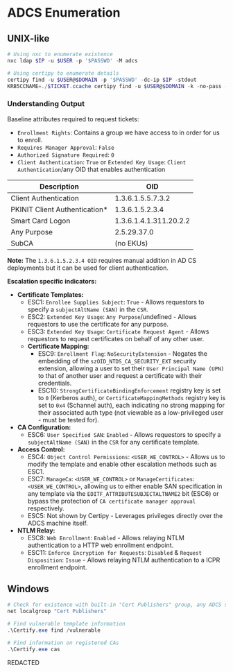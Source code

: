 # ADCS Enumeration

## UNIX-like

```powershell
# Using nxc to enumerate existence
nxc ldap $IP -u $USER -p '$PASSWD' -M adcs

# Using certipy to enumerate details
certipy find -u $USER@$DOMAIN -p '$PASSWD' -dc-ip $IP -stdout
KRB5CCNAME=./$TICKET.ccache certipy find -u $USER@$DOMAIN -k -no-pass -target $FQDN -stdout
```

### Understanding Output

Baseline attributes required to request tickets:

- `Enrollment Rights`: Contains a group we have access to in order for us to enroll.
- `Requires Manager Approval`: `False`
- `Authorized Signature Required`: `0`
- `Client Authentication`: `True` or `Extended Key Usage`: `Client Authentication`/any OID that enables authentication

|Description|OID|
|---|---|
|Client Authentication|1.3.6.1.5.5.7.3.2|
|PKINIT Client Authentication*|1.3.6.1.5.2.3.4|
|Smart Card Logon|1.3.6.1.4.1.311.20.2.2|
|Any Purpose|2.5.29.37.0|
|SubCA|(no EKUs)|

**Note:** The `1.3.6.1.5.2.3.4 OID` requires manual addition in AD CS deployments but it can be used for client authentication.

**Escalation specific indicators:**

- **Certificate Templates:**
	- ESC1: `Enrollee Supplies Subject`: `True` - Allows requestors to specify a `subjectAltName (SAN)` in the `CSR`.
	- ESC2: `Extended Key Usage`: `Any Purpose`/undefined - Allows requestors to use the certificate for any purpose.
	- ESC3: `Extended Key Usage`: `Certificate Request Agent` - Allows requestors to request certificates on behalf of any other user.
	- **Certificate Mapping:**
		- ESC9: `Enrollment Flag`: `NoSecurityExtension` - Negates the embedding of the `szOID_NTDS_CA_SECURITY_EXT` security extension, allowing a user to set their `User Principal Name (UPN)` to that of another user and request a certificate with their credentials.
		- ESC10: `StrongCertificateBindingEnforcement` registry key is set to `0` (Kerberos auth), or `CertificateMappingMethods` registry key is set to `0x4` (Schannel auth), each indicating no strong mapping for their associated auth type (not viewable as a low-privileged user - must be tested for).
- **CA Configuration:**
	- ESC6: `User Specified SAN`: `Enabled` - Allows requestors to specify a `subjectAltName (SAN)` in the `CSR` for any certificate template.
- **Access Control:**
	- ESC4: `Object Control Permissions`: `<USER_WE_CONTROL>` - Allows us to modify the template and enable other escalation methods such as ESC1.
	- ESC7: `ManageCa`: `<USER_WE_CONTROL>` or `ManageCertificates`: `<USER_WE_CONTROL>`, allowing us to either enable SAN specification in any template via the `EDITF_ATTRIBUTESUBJECTALTNAME2` bit (ESC6) or bypass the protection of `CA certificate manager approval` respectively.
	- ESC5: Not shown by Certipy - Leverages privileges directly over the ADCS machine itself.
- **NTLM Relay:**
	- ESC8: `Web Enrollment`: `Enabled` - Allows relaying NTLM authentication to a HTTP web enrollment endpoint.
	- ESC11: `Enforce Encryption for Requests`: `Disabled` & `Request Disposition`: `Issue` - Allows relaying NTLM authentication to a ICPR enrollment endpoint.

## Windows

```powershell
# Check for existence with built-in "Cert Publishers" group, any ADCS servers will be a member of this group
net localgroup "Cert Publishers"

# Find vulnerable template information
.\Certify.exe find /vulnerable

# Find information on registered CAs
.\Certify.exe cas
```

REDACTED